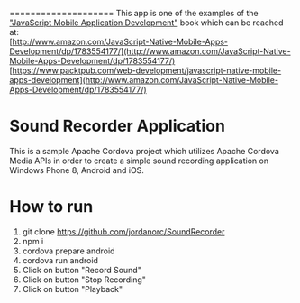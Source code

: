 
====================
This app is one of the examples of the ["JavaScript Mobile Application Development"](https://www.packtpub.com/web-development/javascript-native-mobile-apps-development) book which can be reached at: <br> 
[http://www.amazon.com/JavaScript-Native-Mobile-Apps-Development/dp/1783554177/](http://www.amazon.com/JavaScript-Native-Mobile-Apps-Development/dp/1783554177/) <br>
[https://www.packtpub.com/web-development/javascript-native-mobile-apps-development](http://www.amazon.com/JavaScript-Native-Mobile-Apps-Development/dp/1783554177/) 

Sound Recorder Application
===
This is a sample Apache Cordova project which utilizes Apache Cordova Media APIs in order to create a simple sound recording application on Windows Phone 8, Android and iOS. 

How to run
===

1. git clone https://github.com/jordanorc/SoundRecorder
1. npm i
1. cordova prepare android
1. cordova run android
1. Click on button "Record Sound"
1. Click on button "Stop Recording"
1. Click on button "Playback"

